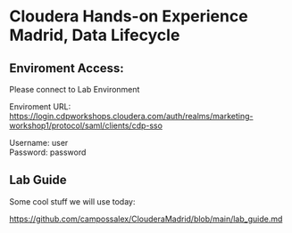 # Cloudera Hands-on Experience Madrid, Data Lifecycle

## Enviroment Access:

Please connect to Lab Environment

Enviroment URL:   
https://login.cdpworkshops.cloudera.com/auth/realms/marketing-workshop1/protocol/saml/clients/cdp-sso  

Username:   user  
Password:   password

## Lab Guide

Some cool stuff we will use today:

https://github.com/campossalex/ClouderaMadrid/blob/main/lab_guide.md

